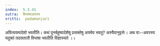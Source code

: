 ```yaml
---
index:  5.3.41
sutra:  विभाषाऽवरस्य
vritti:  padamanjari
---
```


अवित्ययमादेशो भवतीति। कथं पुनर्बहुष्वादेशेषु प्रसक्तेषु अयमेव भवतु? अस्यैवानुवृत्तेः। अथ वा--अवरस्य यदुक्तं तदसतातौ विभाषा भवतीति विज्ञास्यते ।।

